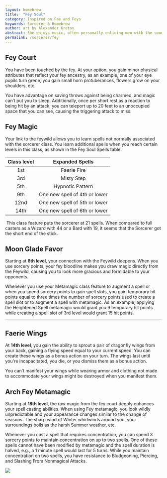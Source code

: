 ```yaml
---
layout: homebrew
title:  "Fey Soul"
category: Inspired on Fae and Feys
keywords: Sorcerer & Homebrew
author: art by Alexander Kretov
abstract: She enjoys music, often personally enticing men with the sound of her singing. She is infamous in legend for seducing human men with her beauty, inevitably to either kill them through sexual exhaustion or to drive them insane. However, she does seem to have genuine feelings of loneliness and desire for company, and when she comes across a lover who can provide her with entertainment beyond that of the flesh, she is shown to be especially delighted. -- description of Felurian from Wise Man's fear
permalink: /sorcerer/fey
---
```




## Fey Court

<i class="ra ra-player-king"></i> You have been touched by the fey. At your option, you gain minor physical attributes that reflect your fey ancestry, as an example, one of your eye pupils turn grene, you gain small horn protuberances, flowers grow on your shoulders, etc.


You have advantage on saving throws against being charmed, and magic can’t put you to sleep. Additionally, once per short rest as a reaction to being hit by an attack, you can teleport up to 20 feet to an unoccupied space that you can see, causing the triggering attack to miss. 


## Fey Magic


<i class="ra ra-aura"></i> Your link to the feywild allows you to learn spells not normally associated with the sorcerer class. You learn additional spells when you reach certain levels in this class, as shown in the Fey Soul Spells table.

| Class level | Expanded Spells  |
|:---:|:---:|
| 1st | Faerie Fire |
| 3rd | Misty Step |
| 5th | Hypnotic Pattern |
| 9th | One new spell of 4th or lower |
| 12nd | One new spell of 5th or lower  |
| 14th | One new spell of 6th or lower  |



<img src="{{ site.baseurl }}/assets/img/grunge.png" alt="" class="line">
This class feature puts the sorcerer at 21 spells.  When compared to full casters as a Wizard with 44 or a Bard with 19, it seems that the Sorcerer got the short end of the stick.
<img src="{{ site.baseurl }}/assets/img/grunge.png" alt="" class="line flip">



## Moon Glade Favor

<i class="ra ra-flowers"></i> Starting at **6th level**, your connection with the Feywild deepens. When you use sorcery points, your fey bloodline makes you draw magic directly from the Feywild, causing you to look more gracious and formidable to your opponents. 

Whenever you use your Metamagic class feature to augment a spell or when you spend sorcery points to gain spell slots, you gain temporary hit points equal to three times the number of sorcery points used to create a spell slot or to augment a spell with metamagic. As an example, applying the Heightened Spell metamagic would grant you 9 temporary hit points while creating a spell slot of 3rd level would grant 15 hit points.

___


## Faerie Wings

<i class="ra ra-fairy"></i> At **14th level**, you gain the ability to sprout a pair of dragonfly wings from your back, gaining a flying speed equal to your current speed. You can create these wings as a bonus action on your turn. The wings last until you're incapacitated, you die, or you dismiss them as a bonus action.

You can’t manifest your wings while wearing armor and clothing not made to accommodate your wings might be destroyed when you manifest them.

## Arch Fey Metamagic

Starting at **18th level**, the raw magic from the fey court deeply enhances your spell casting abilities. When using Fey metamagic, you look wildly unpredictable and your appearance changes similar to the change of seasons. The sharp wind of Winter whirlwinds around you, your surroundings boils as the harsh Summer weather, etc.

Whenever you cast a spell that requires concentration, you can spend 3 sorcery points to maintain concentration on up to two spells. One of these spells cannot have been modified by metamagic and the spell duration is halved, e.g., a 1 minute spell would last for 5 turns. While you maintain concentration on two spells, you have resistance to Bludgeoning, Piercing, and Slashing From Nonmagical Attacks.



 

  
<img
  src='https://i.pinimg.com/564x/91/c9/1c/91c91ca99d8ccbbd68f42e4e31b22eb2.jpg'
  style='style=overflow: hidden; mix-blend-mode:multiply'/>
